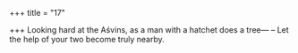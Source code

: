 +++
title = "17"

+++
Looking hard at the Aśvins, as a man with a hatchet does a tree— – Let the help of your two become truly nearby.